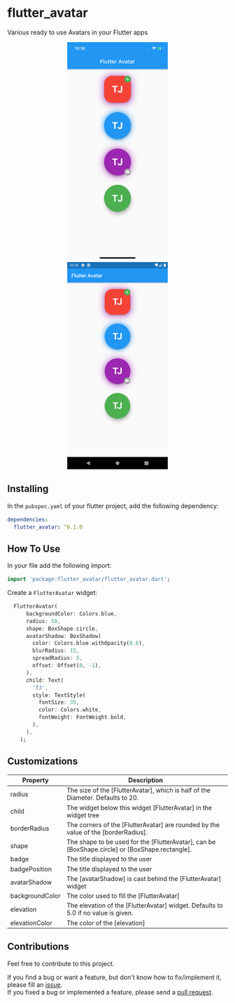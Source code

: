 # flutter_avatar

Various ready to use Avatars in your Flutter apps

<p align="center">
<img src="https://raw.githubusercontent.com/timilehinjegede/flutter-avatar/master/screenshots/fa_1.png" alt="Showcase 1" width="230px" hspace="30"/>  <img src="https://raw.githubusercontent.com/timilehinjegede/flutter-avatar/master/screenshots/fa_2.png" alt="Showcase 2" width="230px"/> 
</p>

## Installing

In the `pubspec.yaml` of your flutter project, add the following dependency:

```yaml
dependencies:
  flutter_avatar: ^0.1.0
```

## How To Use

In your file add the following import:

```dart
import 'package:flutter_avatar/flutter_avatar.dart';
```

Create a `FlutterAvatar` widget:

```dart
  FlutterAvatar(
      backgroundColor: Colors.blue,
      radius: 50,
      shape: BoxShape.circle,
      avatarShadow: BoxShadow(
        color: Colors.blue.withOpacity(0.6),
        blurRadius: 15,
        spreadRadius: 5,
        offset: Offset(0, -1),
      ),
      child: Text(
        'TJ',
        style: TextStyle(
          fontSize: 35,
          color: Colors.white,
          fontWeight: FontWeight.bold,
        ),
      ),
    );
```

## Customizations 

Property | Description
-------- | ---------------
radius    | The size of the [FlutterAvatar], which is half of the Diameter. Defaults to 20.
child    | The widget below this widget [FlutterAvatar] in the widget tree
borderRadius    | The corners of the [FlutterAvatar] are rounded by the value of the [borderRadius].
shape    | The shape to be used for the [FlutterAvatar], can be [BoxShape.circle] or [BoxShape.rectangle].
badge    | The title displayed to the user
badgePosition    | The title displayed to the user
avatarShadow    | The [avatarShadow] is cast behind the [FlutterAvatar] widget
backgroundColor    | The color used to fill the [FlutterAvatar]
elevation    | The elevation of the [FlutterAvatar] widget. Defaults to 5.0 if no value is given.
elevationColor    | The color of the [elevation]


## Contributions 

Feel free to contribute to this project.

If you find a bug or want a feature, but don't know how to fix/implement it, please fill an [issue](https://github.com/timilehinjegede/flutter-avatar/issues).  
If you fixed a bug or implemented a feature, please send a [pull request](https://github.com/timilehinjegede/flutter-avatar/pulls).